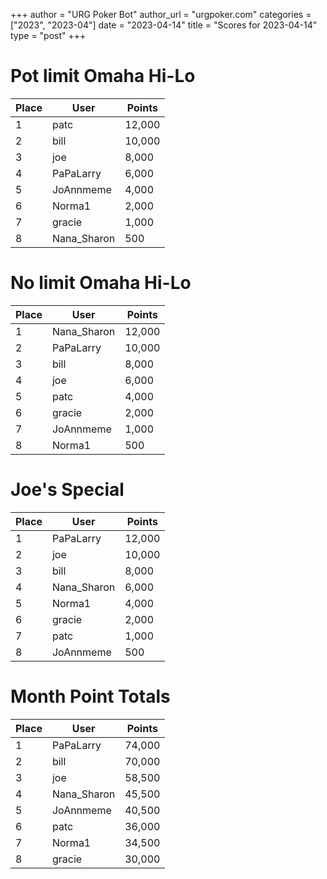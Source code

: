 +++
author = "URG Poker Bot"
author_url = "urgpoker.com"
categories = ["2023", "2023-04"]
date = "2023-04-14"
title = "Scores for 2023-04-14"
type = "post"
+++
# Pot limit Omaha Hi-Lo

| Place | User | Points |
|-------|------|--------|
| 1 | patc | 12,000 |
| 2 | bill | 10,000 |
| 3 | joe | 8,000 |
| 4 | PaPaLarry | 6,000 |
| 5 | JoAnnmeme | 4,000 |
| 6 | Norma1 | 2,000 |
| 7 | gracie | 1,000 |
| 8 | Nana_Sharon | 500 |

# No limit Omaha Hi-Lo

| Place | User | Points |
|-------|------|--------|
| 1 | Nana_Sharon | 12,000 |
| 2 | PaPaLarry | 10,000 |
| 3 | bill | 8,000 |
| 4 | joe | 6,000 |
| 5 | patc | 4,000 |
| 6 | gracie | 2,000 |
| 7 | JoAnnmeme | 1,000 |
| 8 | Norma1 | 500 |

# Joe's Special

| Place | User | Points |
|-------|------|--------|
| 1 | PaPaLarry | 12,000 |
| 2 | joe | 10,000 |
| 3 | bill | 8,000 |
| 4 | Nana_Sharon | 6,000 |
| 5 | Norma1 | 4,000 |
| 6 | gracie | 2,000 |
| 7 | patc | 1,000 |
| 8 | JoAnnmeme | 500 |

# Month Point Totals

| Place | User | Points |
|-------|------|--------|
| 1 | PaPaLarry | 74,000 |
| 2 | bill | 70,000 |
| 3 | joe | 58,500 |
| 4 | Nana_Sharon | 45,500 |
| 5 | JoAnnmeme | 40,500 |
| 6 | patc | 36,000 |
| 7 | Norma1 | 34,500 |
| 8 | gracie | 30,000 |
